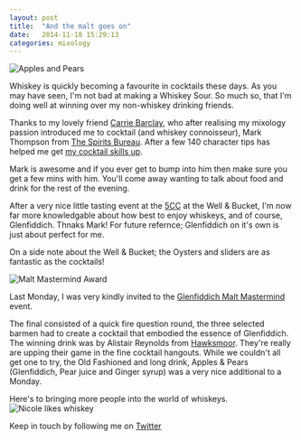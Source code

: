 ```yaml
---
layout: post
title:  "And the malt goes on"
date:   2014-11-18 15:29:13
categories: mixology
---
```


![Apples and Pears](https://raw.githubusercontent.com/raphaelleheaf/nevercinderella/gh-pages/_assets/apples_pears.jpg)

Whiskey is quickly becoming a favourite in cocktails these days. As you may have seen, I'm not bad at making a Whiskey Sour. So much so, that I'm doing well at winning over my non-whiskey drinking friends.

Thanks to my lovely friend [Carrie Barclay](https://twitter.com/digibungalow), who after realising my mixology passion introduced me to cocktail (and whiskey connoisseur), Mark Thompson from [The Spirits Bureau](https://twitter.com/spiritsbureau). After a few 140 character tips has helped me get [my cocktail skills up](http://nevercinderella.com/mixology/2014/08/22/becoming-the-cocktail-mistress/).

Mark is awesome and if you ever get to bump into him then make sure you get a few mins with him. You'll come away wanting to talk about food and drink for the rest of the evening. 

After a very nice little tasting event at the [5CC](http://www.5cc-london.com/) at the Well & Bucket, I'm now far more knowledgable about how best to enjoy whiskeys, and of course, Glenfiddich. Thnaks Mark! For future refernce; Glenfiddich on it's own is just about perfect for me.

On a side note about the Well & Bucket; the Oysters and sliders are as fantastic as the cocktails!

![Malt Mastermind Award](https://raw.githubusercontent.com/raphaelleheaf/nevercinderella/gh-pages/_assets/malt_award.jpg)

Last Monday, I was very kindly invited to the [Glenfiddich Malt Mastermind](https://www.glenfiddich.com/uk/explore/malt-mastermind/) event.  

The final consisted of a quick fire question round, the three selected barmen had to create a cocktail that embodied the essence of Glenfiddich. The winning drink was by Alistair Reynolds from [Hawksmoor](http://thehawksmoor.com/drink/wine). They're really are upping their game in the fine cocktail hangouts. While we couldn't all get one to try, the Old Fashioned and long drink, Apples & Pears (Glenfiddich, Pear juice and Ginger syrup) was a very nice additional to a Monday.

Here's to bringing more people into the world of whiskeys.  
![Nicole likes whiskey](https://raw.githubusercontent.com/raphaelleheaf/nevercinderella/gh-pages/_assets/nicole_and_whiskey.jpg)


Keep in touch by following me on [Twitter](https://twitter.com/cinderellanever) 


